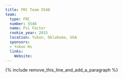 ```yaml
---
title: FRC Team 5548
team:
  type: FRC
  number: 5548
  name: Psi Factor
  rookie_year: 2015
  location: Yukon, Oklahoma, USA
  sponsors:
  - Yukon Hs
  links:
    Website:
---
```


{% include remove_this_line_and_add_a_paragraph %}